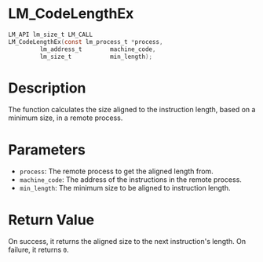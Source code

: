 # LM_CodeLengthEx

```c
LM_API lm_size_t LM_CALL
LM_CodeLengthEx(const lm_process_t *process,
		 lm_address_t        machine_code,
		 lm_size_t           min_length);
```

# Description
The function calculates the size aligned to the instruction length, based on a minimum size, in a remote process.

# Parameters
 - `process`: The remote process to get the aligned length from.
 - `machine_code`: The address of the instructions in the remote process.
 - `min_length`: The minimum size to be aligned to instruction length.

# Return Value
On success, it returns the aligned size to the next instruction's length. On failure, it returns `0`.
